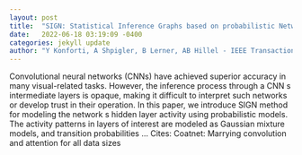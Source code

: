 ```yaml
---
layout: post
title:  "SIGN: Statistical Inference Graphs based on probabilistic Network activity interpretation"
date:   2022-06-18 03:19:09 -0400
categories: jekyll update
author: "Y Konforti, A Shpigler, B Lerner, AB Hillel - IEEE Transactions on Pattern Analysis …, 2022"
---
```

Convolutional neural networks (CNNs) have achieved superior accuracy in many visual-related tasks. However, the inference process through a CNN s intermediate layers is opaque, making it difficult to interpret such networks or develop trust in their operation. In this paper, we introduce SIGN method for modeling the network s hidden layer activity using probabilistic models. The activity patterns in layers of interest are modeled as Gaussian mixture models, and transition probabilities …
Cites: ‪Coatnet: Marrying convolution and attention for all data sizes‬  